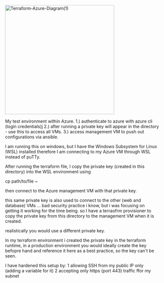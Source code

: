 <img width="355" alt="Terraform-Azure-Diagram(1)" src="https://user-images.githubusercontent.com/17272827/154813262-15335026-7c96-4a93-8613-cd7bb1e9e896.png">

My test environment within Azure.
1.) authenticate to azure with azure cli (login credentials)j
2.) after running a private key will appear in the directory - use this to access all VMs.
3.) access management VM to push out configurations via ansible.

I am running this on  windows, but I have the Windows Subsystem for Linux (WSL) installed therefore I am connecting to my Azure VM through WSL instead of puTTy.

After running the terraform file, I copy the private key (created in this directory) into the WSL environment using

cp path/to/file ~

then connect to the Azure management VM with that private key.

this same private key is also used to connect to the other (web and database) VMs ... bad security practice i know, but i was focusing on getting it working for the time being. so I have a terraofrm provisioner to copy the private key from this directory to the management VM when it is created.

realistically you would use a different private key.

In my terraform environment i created the private key in the terraform runtime, in a production environment you would ideally create the key befopre hand and reference it here as a best practice, so the key can't be seen.

I have hardened this setup by:
1 allowing SSH from my public IP only (adding a variable for it)
2 accepting only https (port 443) traffic ffor my subnet 
